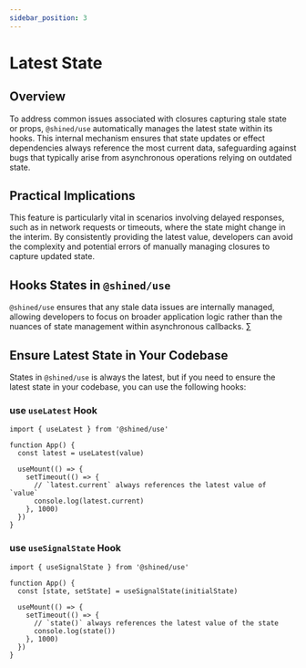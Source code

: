```yaml
---
sidebar_position: 3
---
```


# Latest State

## Overview

To address common issues associated with closures capturing stale state or props, `@shined/use` automatically manages the latest state within its hooks. This internal mechanism ensures that state updates or effect dependencies always reference the most current data, safeguarding against bugs that typically arise from asynchronous operations relying on outdated state.

## Practical Implications

This feature is particularly vital in scenarios involving delayed responses, such as in network requests or timeouts, where the state might change in the interim. By consistently providing the latest value, developers can avoid the complexity and potential errors of manually managing closures to capture updated state.

## Hooks States in `@shined/use`

`@shined/use` ensures that any stale data issues are internally managed, allowing developers to focus on broader application logic rather than the nuances of state management within asynchronous callbacks. ∑

## Ensure Latest State in Your Codebase

States in `@shined/use` is always the latest, but if you need to ensure the latest state in your codebase, you can use the following hooks:

### use `useLatest` Hook

```tsx
import { useLatest } from '@shined/use'

function App() {
  const latest = useLatest(value)

  useMount(() => {
    setTimeout(() => {
      // `latest.current` always references the latest value of `value`
      console.log(latest.current)
    }, 1000)
  })
}
```

### use `useSignalState` Hook

```tsx
import { useSignalState } from '@shined/use'

function App() {
  const [state, setState] = useSignalState(initialState)

  useMount(() => {
    setTimeout(() => {
      // `state()` always references the latest value of the state
      console.log(state())
    }, 1000)
  })
}
```
